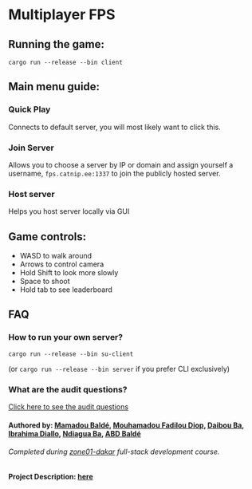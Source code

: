 # Multiplayer FPS

## Running the game:
``cargo run --release --bin client``

## Main menu guide:
### Quick Play
Connects to default server, you will most likely want to click this.

### Join Server
Allows you to choose a server by IP or domain and assign yourself a username, ``fps.catnip.ee:1337`` to join the publicly hosted server.

### Host server
Helps you host server locally via GUI

## Game controls:
- WASD to walk around
- Arrows to control camera
- Hold Shift to look more slowly
- Space to shoot
- Hold tab to see leaderboard

## FAQ
### How to run your own server?
``cargo run --release --bin su-client``

(or ``cargo run --release --bin server`` if you prefer CLI exclusively)

### What are the audit questions?
[Click here to see the audit questions](https://github.com/01-edu/public/tree/master/subjects/multiplayer-fps/audit)

#### Authored by: [Mamadou Baldé](https://learn.zone01dakar.sn/git/mabalde/multiplayer-fps),  [Mouhamadou Fadilou Diop](https://learn.zone01dakar.sn/git/mouhamadoufadiop/), [Daibou Ba](https://learn.zone01dakar.sn/git/daiba), [Ibrahima Diallo](https://learn.zone01dakar.sn/git/ediallo), [Ndiagua Ba](https://learn.zone01dakar.sn/git/ndiba/), [ABD Baldé](https://learn.zone01dakar.sn/git/abdbalde/)
###### Completed during [zone01-dakar](https://learn.zone01dakar.sn/) full-stack development course.
#### Project Description: [here](https://github.com/01-edu/public/blob/master/subjects/multiplayer-fps/README.md)


